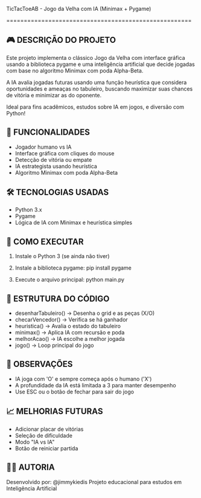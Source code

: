 TicTacToeAB - Jogo da Velha com IA (Minimax + Pygame)

=====================================================

🎮 DESCRIÇÃO DO PROJETO
------------------------
Este projeto implementa o clássico Jogo da Velha com interface gráfica usando a biblioteca pygame
e uma inteligência artificial que decide jogadas com base no algoritmo Minimax com poda Alpha-Beta.

A IA avalia jogadas futuras usando uma função heurística que considera oportunidades e ameaças
no tabuleiro, buscando maximizar suas chances de vitória e minimizar as do oponente.

Ideal para fins acadêmicos, estudos sobre IA em jogos, e diversão com Python!


🧠 FUNCIONALIDADES
-------------------
- Jogador humano vs IA
- Interface gráfica com cliques do mouse
- Detecção de vitória ou empate
- IA estrategista usando heurística
- Algoritmo Minimax com poda Alpha-Beta


🛠️ TECNOLOGIAS USADAS
-----------------------
- Python 3.x
- Pygame
- Lógica de IA com Minimax e heurística simples


🚀 COMO EXECUTAR
-----------------
1. Instale o Python 3 (se ainda não tiver)
2. Instale a biblioteca pygame:
   pip install pygame

3. Execute o arquivo principal:
   python main.py

📂 ESTRUTURA DO CÓDIGO
-----------------------
- desenharTabuleiro()   → Desenha o grid e as peças (X/O)
- checarVencedor()      → Verifica se há ganhador
- heuristica()          → Avalia o estado do tabuleiro
- minimax()             → Aplica IA com recursão e poda
- melhorAcao()          → IA escolhe a melhor jogada
- jogo()                → Loop principal do jogo


🧩 OBSERVAÇÕES
---------------
- IA joga com 'O' e sempre começa após o humano ('X')
- A profundidade da IA está limitada a 3 para manter desempenho
- Use ESC ou o botão de fechar para sair do jogo


📈 MELHORIAS FUTURAS
---------------------
- Adicionar placar de vitórias
- Seleção de dificuldade
- Modo "IA vs IA"
- Botão de reiniciar partida


👨‍💻 AUTORIA
-------------
Desenvolvido por: @jimmykiedis
Projeto educacional para estudos em Inteligência Artificial

